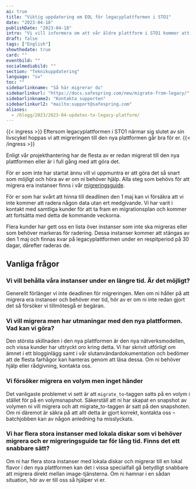 ```yaml
---
ai: true
title: "Viktig uppdatering om EOL för legacyplattformen i STO1"
date: "2023-04-18"
publishDate: "2023-04-18"
intro: "Vi vill informera om att vår äldre plattform i STO1 kommer att stängas ned den 1 maj 2023."
draft: false
tags: ["English"]
showthedate: true
card: ""
eventbild: ""
socialmediabild: ""
section: "Teknikuppdatering"
language: "sv"
toc: ""
sidebarlinkname: "Så här migrerar du"
sidebarlinkurl: "https://docs.safespring.com/new/migrate-from-legacy/"
sidebarlinkname2: "Kontakta supporten"
sidebarlinkurl2: "mailto:support@safespring.com"
aliases:
  - /blogg/2023/2023-04-updates-to-legacy-platform/
---
```

{{< ingress >}}
Eftersom legacyplattformen i STO1 närmar sig slutet av sin livscykel hoppas vi att migreringen till den nya plattformen går bra för er.
{{< /ingress >}}

Enligt vår projekthantering har de flesta av er redan migrerat till den nya plattformen eller är i full gång med att göra det.

För er som inte har startat ännu vill vi uppmuntra er att göra det så snart som möjligt och höra av er om ni behöver hjälp. Alla steg som behövs för att migrera era instanser finns i vår [migreringsguide](https://docs.safespring.com/new/migrate-from-legacy/).

För er som har svårt att hinna till deadlinen den 1 maj kan vi försäkra att vi inte kommer att radera någon data utan ert medgivande. Vi har varit i kontakt med samtliga kunder för att ta fram en migrationsplan och kommer att fortsätta med detta de kommande veckorna.

Flera kunder har gett oss en lista över instanser som inte ska migreras eller som behöver markeras för radering. Dessa instanser kommer att stängas av den 1 maj och finnas kvar på legacyplattformen under en respitperiod på 30 dagar, därefter raderas de.

## Vanliga frågor

### Vi vill behålla våra instanser under en längre tid. Är det möjligt?

Generellt förlänger vi inte deadlinen för migreringen. Men om ni håller på att migrera era instanser och behöver mer tid, hör av er om ni inte redan gjort det så försöker vi tillmötesgå er begäran.

### Vi vill migrera men har utmaningar med den nya plattformen. Vad kan vi göra?

Den största skillnaden i den nya plattformen är den nya nätverksmodellen, och vissa kunder har uttryckt oro kring detta. Vi har skrivit utförligt om ämnet i ett blogginlägg samt i vår slutanvändardokumentation och bedömer att de flesta farhågor kan hanteras genom att läsa dessa. Om ni behöver hjälp eller rådgivning, kontakta oss.

### Vi försöker migrera en volym men inget händer

Det vanligaste problemet vi sett är att `migrate_to`-taggen satts på en volym i stället för på en volymsnapshot. Säkerställ att ni har skapat en snapshot av volymen ni vill migrera och att migrate_to-taggen är satt på den snapshoten. Om ni däremot är säkra på att allt detta är gjort korrekt, kontakta oss – batchjobben kan av någon anledning ha misslyckats.

### Vi har flera stora instanser med lokala diskar som vi behöver migrera och er migreringsguide tar för lång tid. Finns det ett snabbare sätt?

Om ni har flera stora instanser med lokala diskar och migrerar till en lokal flavor i den nya plattformen kan det i vissa specialfall gå betydligt snabbare att migrera direkt mellan image-tjänsterna. Om ni hamnar i en sådan situation, hör av er till oss så hjälper vi er.